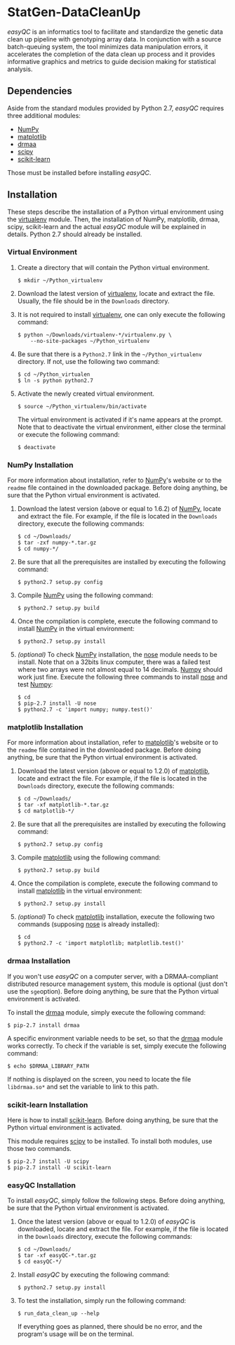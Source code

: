 # StatGen-DataCleanUp #

_easyQC_ is an informatics tool to facilitate and standardize the genetic data
clean up pipeline with genotyping array data. In conjunction with a source
batch-queuing system, the tool minimizes data manipulation errors, it
accelerates the completion of the data clean up process and it provides
informative graphics and metrics to guide decision making for statistical
analysis.



## Dependencies ##

Aside from the standard modules provided by Python 2.7, _easyQC_ requires
three additional modules:

*   [NumPy][1]
*   [matplotlib][2]
*   [drmaa][3]
*   [scipy][7]
*   [scikit-learn][6]

Those must be installed before installing _easyQC_.



## Installation ##

These steps describe the installation of a Python virtual environment using the
[virtualenv][4] module. Then, the installation of NumPy, matplotlib, drmaa,
scipy, scikit-learn and the actual _easyQC_ module will be explained in details.
Python 2.7 should already be installed.



### Virtual Environment ###

1.  Create a directory that will contain the Python virtual environment.

        $ mkdir ~/Python_virtualenv

2.  Download the latest version of [virtualenv][4], locate and extract the file.
    Usually, the file should be in the `Downloads` directory.

3.  It is not required to install [virtualenv][4], one can only execute the
    following command:

        $ python ~/Downloads/virtualenv-*/virtualenv.py \
            --no-site-packages ~/Python_virtualenv

4.  Be sure that there is a `Python2.7` link in the `~/Python_virtualenv`
    directory. If not, use the following two command:

        $ cd ~/Python_virtualen
        $ ln -s python python2.7

5.  Activate the newly created virtual environment.

        $ source ~/Python_virtualenv/bin/activate

    The virtual environment is activated if it's name appears at the prompt.
    Note that to deactivate the virtual environment, either close the terminal
    or execute the following command:

        $ deactivate



### NumPy Installation ###

For more information about installation, refer to [NumPy][1]'s website or to the
`readme` file contained in the downloaded package. Before doing anything, be
sure that the Python virtual environment is activated.

1.  Download the latest version (above or equal to 1.6.2) of [NumPy][1], locate
    and extract the file. For example, if the file is located in the `Downloads`
    directory, execute the following commands:

        $ cd ~/Downloads/
        $ tar -zxf numpy-*.tar.gz
        $ cd numpy-*/

2.  Be sure that all the prerequisites are installed by executing the following
    command:

        $ python2.7 setup.py config

3.  Compile [NumPy][1] using the following command:

        $ python2.7 setup.py build

4.  Once the compilation is complete, execute the following command to install
    [NumPy][1] in the virtual environment:

        $ python2.7 setup.py install

5.  _(optional)_ To check [NumPy][1] installation, the [nose][5] module needs to
    be install. Note that on a 32bits linux computer, there was a failed test
    where two arrays were not almost equal to 14 decimals. [Numpy][1] should
    work just fine. Execute the following three commands to install [nose][5]
    and test [Numpy][1]:

        $ cd
        $ pip-2.7 install -U nose
        $ python2.7 -c 'import numpy; numpy.test()'



### matplotlib Installation ###

For more information about installation, refer to [matplotlib][2]'s website or
to the `readme` file contained in the downloaded package. Before doing anything,
be sure that the Python virtual environment is activated.

1.  Download the latest version (above or equal to 1.2.0) of [matplotlib][2],
    locate and extract the file. For example, if the file is located in the
    `Downloads` directory, execute the following commands:

        $ cd ~/Downloads/
        $ tar -xf matplotlib-*.tar.gz
        $ cd matplotlib-*/

2.  Be sure that all the prerequisites are installed by executing the following
    command:

        $ python2.7 setup.py config

3.  Compile [matplotlib][2] using the following command:

        $ python2.7 setup.py build

4.  Once the compilation is complete, execute the following command to install
    [matplotlib][2] in the virtual environment:

        $ python2.7 setup.py install

5.  _(optional)_ To check [matplotlib][2] installation, execute the following
    two commands (supposing [nose][5] is already installed):

        $ cd
        $ python2.7 -c 'import matplotlib; matplotlib.test()'



### drmaa Installation ###

If you won't use _easyQC_ on a computer server, with a DRMAA-compliant
distributed resource management system, this module is optional (just don't use
the `sge`option). Before doing anything, be sure that the Python virtual
environment is activated.

To install the [drmaa][3] module, simply execute the following command:

    $ pip-2.7 install drmaa

A specific environment variable needs to be set, so that the [drmaa][3] module
works correctly. To check if the variable is set, simply execute the following
command:

    $ echo $DRMAA_LIBRARY_PATH

If nothing is displayed on the screen, you need to locate the file
`libdrmaa.so*` and set the variable to link to this path.



### scikit-learn Installation ###

Here is how to install [scikit-learn][6]. Before doing anything, be sure that
the Python virtual environment is activated.

This module requires [scipy][7] to be installed. To install both modules,
use those two commands.

    $ pip-2.7 install -U scipy
    $ pip-2.7 install -U scikit-learn



### easyQC Installation ###

To install _easyQC_, simply follow the following steps. Before doing anything,
be sure that the Python virtual environment is activated.

1.  Once the latest version (above or equal to 1.2.0) of _easyQC_ is downloaded,
    locate and extract the file. For example, if the file is located in the
    `Downloads` directory, execute the following commands:

        $ cd ~/Downloads/
        $ tar -xf easyQC-*.tar.gz
        $ cd easyQC-*/

2.  Install _easyQC_ by executing the following command:

        $ python2.7 setup.py install

3.  To test the installation, simply run the following command:

        $ run_data_clean_up --help

    If everything goes as planned, there should be no error, and the program's
    usage will be on the terminal.


[1]: http://www.numpy.org/
[2]: http://matplotlib.org/
[3]: http://code.google.com/p/drmaa-python/
[4]: http://pypi.python.org/pypi/virtualenv
[5]: http://pypi.python.org/pypi/nose/
[6]: http://scikit-learn.org/stable/
[7]: http://www.scipy.org/

